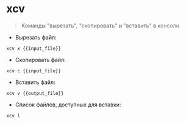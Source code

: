# xcv

> Команды "вырезать", "скопировать" и "вставить" в консоли.

- Вырезать файл:

`xcv x {{input_file}}`

- Скопировать файл:

`xcv c {{input_file}}`

- Вставить файл:

`xcv v {{output_file}}`

- Список файлов, доступных для вставки:

`xcv l`
